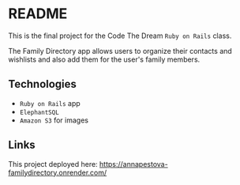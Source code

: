 # README

This is the final project for the Code The Dream `Ruby on Rails` class.

The Family Directory app allows users to organize their contacts and wishlists and also add them for the user's family members.

## Technologies

- `Ruby on Rails` app
- `ElephantSQL`
- `Amazon S3` for images

## Links

This project deployed here: https://annapestova-familydirectory.onrender.com/
